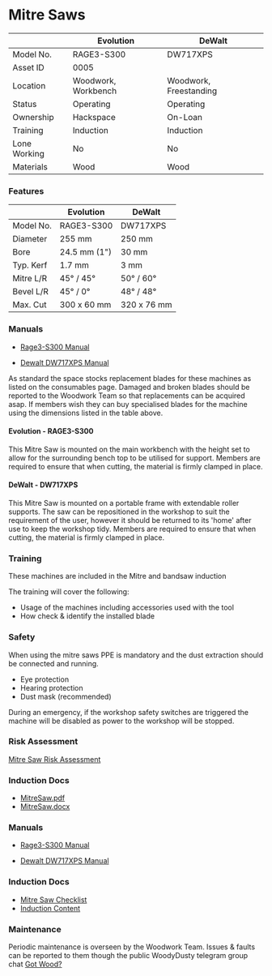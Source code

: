 # Mitre Saws

|              | Evolution           | DeWalt                 |
|--------------|---------------------|------------------------|
| Model No.    | RAGE3-S300          | DW717XPS               |
| Asset ID     | 0005                |                        |
| Location     | Woodwork, Workbench | Woodwork, Freestanding |
| Status       | Operating           | Operating              |
| Ownership    | Hackspace           | On-Loan                |
| Training     | Induction           | Induction              |
| Lone Working | No                  | No                     |
| Materials    | Wood                | Wood                   |

### **Features**

|           | Evolution         | DeWalt            |
|-----------|-------------------|-------------------|
| Model No. | RAGE3-S300        | DW717XPS          |
| Diameter  | 255 mm            | 250 mm            |
| Bore      | 24.5 mm (1")      | 30 mm             |
| Typ. Kerf | 1.7 mm            | 3 mm              |
| Mitre L/R | 45&deg; / 45&deg; | 50&deg; / 60&deg; |
| Bevel L/R | 45&deg; / 0&deg;  | 48&deg; / 48&deg; |
| Max. Cut  | 300 x 60 mm       | 320 x 76 mm       |

### **Manuals**

- [Rage3-S300 Manual](../../../instruction_manuals/evolutionmitresaw.pdf)
* [Dewalt DW717XPS Manual](../../../instruction_manuals/dewaltmitresaw.pdf)

As standard the space stocks replacement blades for these machines as listed on the consumables page. Damaged and broken blades should be reported to the Woodwork Team so that replacements can be acquired asap. If members wish they can buy specialised blades for the machine using the dimensions listed in the table above.

#### Evolution - RAGE3-S300

This Mitre Saw is mounted on the main workbench with the height set to allow for the surrounding bench top to be utilised for support. Members are required to ensure that when cutting, the material is firmly clamped in place.

#### DeWalt - DW717XPS

This Mitre Saw is mounted on a portable frame with extendable roller supports. The saw can be repositioned in the workshop to suit the requirement of the user, however it should be returned to its 'home' after use to keep the workshop tidy. Members are required to ensure that when cutting, the material is firmly clamped in place.

### **Training**

These machines are included in the Mitre and bandsaw induction

The training will cover the following:

* Usage of the machines including accessories used with the tool
* How check & identify the installed blade

### **Safety**

When using the mitre saws PPE is mandatory and the dust extraction should be connected and running.

- Eye protection
- Hearing protection
- Dust mask (recommended)

During an emergency, if the workshop safety switches are triggered the machine will be disabled as power to the workshop will be stopped.

### **Risk Assessment**

[Mitre Saw Risk Assessment](https://docs.google.com/document/d/1hz-QQyRN5IDYSb1ZQf2hbaZ7sfdufF3-600ZcDYxIJI/edit?usp=sharing)

### **Induction Docs**

* [MitreSaw.pdf](../../Inductions/MitreSaw.pdf)
* [MitreSaw.docx](../../Inductions/MitreSaw.docx)

### **Manuals**

- [Rage3-S300 Manual](../../../instruction_manuals/evolutionmitresaw.pdf)
* [Dewalt DW717XPS Manual](../../../instruction_manuals/dewaltmitresaw.pdf)

### **Induction Docs**
* [Mitre Saw Checklist](../../Inductions/MitreSaw.pdf)
* [Induction Content](../../Inductions/mitrebandinductioncontent.md)

### **Maintenance**

Periodic maintenance is overseen by the Woodwork Team. Issues & faults can be reported to them though the public WoodyDusty telegram group chat [Got Wood?](http://protect-mylinks.com/decrypt?i=d354121e2215720)
